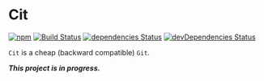 # Cit
[![npm](https://img.shields.io/npm/v/cit.svg?style=flat-square)](https://www.npmjs.com/package/cit) [![Build Status](https://img.shields.io/travis/shamofu/cit/master.svg?style=flat-square)](https://travis-ci.org/shamofu/cit) [![dependencies Status](https://img.shields.io/david/shamofu/cit.svg?style=flat-square)](https://david-dm.org/shamofu/cit) [![devDependencies Status](https://img.shields.io/david/dev/shamofu/cit.svg?style=flat-square)](https://david-dm.org/shamofu/cit?type=dev)

`Cit` is a cheap (backward compatible) `Git`.

***This project is in progress.***